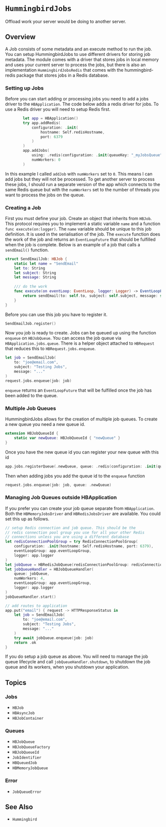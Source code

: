 # ``HummingbirdJobs``

Offload work your server would be doing to another server. 

## Overview

A Job consists of some metadata and an execute method to run the job. You can setup HummingbirdJobs to use different drivers for storing job metadata. The module comes with a driver that stores jobs in local memory and uses your current server to process the jobs, but there is also an implementation ``HummingbirdJobsRedis`` that comes with the hummingbird-redis package that stores jobs in a Redis database. 

### Setting up Jobs

Before you can start adding or processing jobs you need to add a jobs driver to the `HBApplication`. The code below adds a redis driver for jobs. To use a Redis driver you will need to setup Redis first.
```swift
        let app = HBApplication()
        try app.addRedis(
            configuration: .init(
                hostname: Self.redisHostname,
                port: 6379
            )
        )
        app.addJobs(
            using: .redis(configuration: .init(queueKey: "_myJobsQueue")),
            numWorkers: 0
        )
```
In this example I called `addJob` with `numWorkers` set to `0`. This means I can add jobs but they will not be processed. To get another server to process these jobs, I should run a separate version of the app which connects to the same Redis queue but with the `numWorkers` set to the number of threads you want to process the jobs on the queue.

### Creating a Job

First you must define your job. Create an object that inherits from `HBJob`. This protocol requires you to implement a static variable `name` and a function `func execute(on:logger)`. The `name` variable should be unique to this job definition. It is used in the serialisation of the job. The `execute` function does the work of the job and returns an `EventLoopFuture` that should be fulfilled when the job is complete. Below is an example of a job that calls a `sendEmail()` function.
```swift
struct SendEmailJob: HBJob {
    static let name = "SendEmail"
    let to: String
    let subject: String
    let message: String
    
    /// do the work
    func execute(on eventLoop: EventLoop, logger: Logger) -> EventLoopFuture<Void> {
        return sendEmail(to: self.to, subject: self.subject, message: self.message)
    }
}
```
Before you can use this job you have to register it. 
```swift
SendEmailJob.register()
```
Now you job is ready to create. Jobs can be queued up using the function `enqueue` on `HBJobQueue`. You can access the job queue via `HBApplication.jobs.queue`. There is a helper object attached to `HBRequest` that reduces this to `HBRequest.jobs.enqueue`. 
```swift
let job = SendEmailJob(
    to: "joe@email.com",
    subject: "Testing Jobs",
    message: "..."
)
request.jobs.enqueue(job: job)
```
`enqueue` returns an `EventLoopFuture` that will be fulfilled once the job has been added to the queue.

### Multiple Job Queues

HummingbirdJobs allows for the creation of multiple job queues. To create a new queue you need a new queue id.
```swift
extension HBJobQueueId {
    static var newQueue: HBJobQueueId { "newQueue" }
}
```
Once you have the new queue id you can register your new queue with this id
```swift
app.jobs.registerQueue(.newQueue, queue: .redis(configuration: .init(queueKey: "_myNewJobsQueue")))
```
Then when adding jobs you add the queue id to the `enqueue` function
```swift
request.jobs.enqueue(job: job, queue: .newQueue)
```

### Managing Job Queues outside HBApplication

If you prefer you can create your job queue separate from ``HBApplication``. Both the ``HBMemoryJobsDriver`` and ``HBRedisJobsDriver`` are available. You could set this up as follows.

```swift
// setup Redis connection and job queue. This should be the
// redis connection pool group you use for all your other Redis
// connections unless you are using a different database
let redisConnectionPoolGroup = try RedisConnectionPoolGroup(
    configuration: .init(hostname: Self.redisHostname, port: 6379),
    eventLoopGroup: app.eventLoopGroup,
    logger: app.logger
)
let jobQueue = HBRedisJobQueue(redisConnectionPoolGroup: redisConnectionPoolGroup)
let jobQueueHandler = HBJobQueueHandler(
    queue: jobQueue, 
    numWorkers: 4, 
    eventLoopGroup: app.eventLoopGroup, 
    logger: app.logger
)
jobQueueHandler.start()

// add routes to application
app.put("email") { request -> HTTPResponseStatus in
    let job = SendEmailJob(
        to: "joe@email.com",
        subject: "Testing Jobs",
        message: "..."
    )
    try await jobQueue.enqueue(job: job)
    return .ok
}
```
If you do setup a job queue as above. You will need to manage the job queue lifecycle and call `jobQueueHandler.shutdown`, to shutdown the job queue and its workers, when you shutdown your application.

## Topics

### Jobs

- ``HBJob``
- ``HBAsyncJob``
- ``HBJobContainer``

### Queues

- ``HBJobQueue``
- ``HBJobQueueFactory``
- ``HBJobQueueId``
- ``JobIdentifier``
- ``HBQueuedJob``
- ``HBMemoryJobQueue``

### Error

- ``JobQueueError``

## See Also

- ``Hummingbird``
